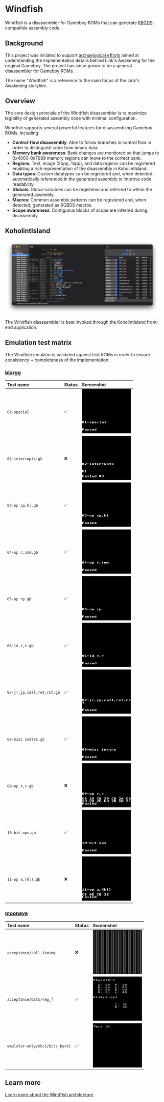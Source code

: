 # Windfish

Windfish is a disassembler for Gameboy ROMs that can generate [RBGDS](https://github.com/gbdev/rgbds)-compatible assembly code.

## Background

This project was initiated to support [archaelogical efforts](https://kemenaran.winosx.com/posts/category-disassembling-links-awakening) aimed at understanding the implementation details behind Link's Awakening for the original Gameboy. The project has since grown to be a general disassembler for Gameboy ROMs.

The name "Windfish" is a reference to the main focus of the Link's Awakening storyline.

## Overview

The core design principle of the Windfish disassembler is to maximize legibility of generated assembly code with minimal configuration.

Windfish supports several powerful features for disassembling Gameboy ROMs, including:

- **Control-flow disassembly**: Able to follow branches in control flow in order to distinguish code from binary data.
- **Memory bank awareness**: Bank changes are monitored so that jumps to 0x4000-0x7999 memory regions can move to the correct bank.
- **Regions**: Text, image (2bpp, 1bpp), and data regions can be registered enabling a rich representation of the disassembly in KoholintIsland. 
- **Data types**: Custom datatypes can be registered and, when detected, automatically referenced in the generated assembly to improve code readability.
- **Globals**: Global variables can be registered and referred to within the generated assembly.
- **Macros**: Common assembly patterns can be registered and, when detected, generated as RGBDS macros.
- **Scope awareness**: Contiguous blocks of scope are inferred during disassembly.

## KoholintIsland

![The Koholint Island frontend for Windfish](docs/koholintisland.png)

The Windfish disassembler is best invoked through the KoholintIsland front-end application.

## Emulation test matrix

The Windfish emulator is validated against test ROMs in order to ensure consistency + completeness of the implementation.

### [blargg](https://gbdev.gg8.se/files/roms/blargg-gb-tests/)

| Test name | Status | Screenshot |
|:-----|:--------|:---|
| `01-special` | ✅ | ![Test result](lib/Tests/ROMTests/Resources/blargg/cpu_instrs/individual/01-special.png) |
| `02-interrupts.gb` | ❌ | ![Test result](lib/Tests/ROMTests/Resources/blargg/cpu_instrs/individual/02-interrupts.png) |
| `03-op sp,hl.gb` | ✅ | ![Test result](lib/Tests/ROMTests/Resources/blargg/cpu_instrs/individual/03-op%20sp,hl.png) |
| `04-op r,imm.gb` | ✅ | ![Test result](lib/Tests/ROMTests/Resources/blargg/cpu_instrs/individual/04-op%20r,imm.png) |
| `05-op rp.gb` | ✅ | ![Test result](lib/Tests/ROMTests/Resources/blargg/cpu_instrs/individual/05-op%20rp.png) |
| `06-ld r,r.gb` | ✅ | ![Test result](lib/Tests/ROMTests/Resources/blargg/cpu_instrs/individual/06-ld%20r,r.png) |
| `07-jr,jp,call,ret,rst.gb` | ✅ | ![Test result](lib/Tests/ROMTests/Resources/blargg/cpu_instrs/individual/07-jr,jp,call,ret,rst.png) |
| `08-misc instrs.gb` | ✅ | ![Test result](lib/Tests/ROMTests/Resources/blargg/cpu_instrs/individual/08-misc%20instrs.png) |
| `09-op r,r.gb` | ❌ | ![Test result](lib/Tests/ROMTests/Resources/blargg/cpu_instrs/individual/09-op%20r,r.png) |
| `10-bit ops.gb` | ✅ | ![Test result](lib/Tests/ROMTests/Resources/blargg/cpu_instrs/individual/10-bit%20ops.png) |
| `11-op a,(hl).gb` | ❌ | ![Test result](lib/Tests/ROMTests/Resources/blargg/cpu_instrs/individual/11-op%20a,(hl).png) |

### [mooneye](https://github.com/Gekkio/mooneye-gb/)

| Test name | Status | Screenshot |
|:-----|:--------|:----|
| `acceptance/call_timing` | ❌ | ![Test result](lib/Tests/ROMTests/Resources/mooneye/acceptance/call_timing.png) |
| `acceptance/bits/reg_f` | ✅ | ![Test result](lib/Tests/ROMTests/Resources/mooneye/acceptance/bits/reg_f.png) |
| `emulator-only/mbc1/bits_bank1` | ✅ | ![Test result](lib/Tests/ROMTests/Resources/mooneye/emulator-only/mbc1/bits_bank1.png) |

## Learn more

[Learn more about the Windfish architecture](lib/README.md).
